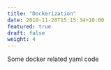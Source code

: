 ```yaml
---
title: "Dockerization"
date: 2018-11-28T15:15:34+10:00
featured: true
draft: false
weight: 4
---
```


Some docker related yaml code